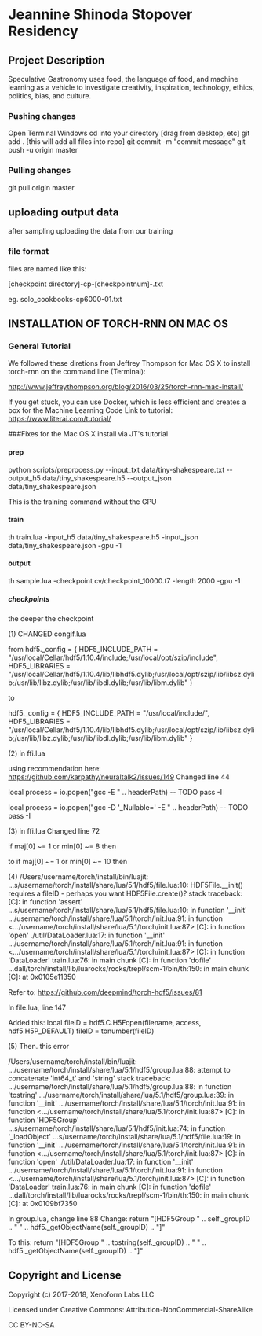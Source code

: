 Jeannine Shinoda Stopover Residency
=====================================

## Project Description
Speculative Gastronomy uses food, the language of food, and machine learning as a vehicle to investigate creativity, inspiration, technology, ethics, politics, bias, and culture.

### Pushing changes
Open Terminal Windows
cd into your directory [drag from desktop, etc]
git add .   [this will add all files into repo] 
git commit -m "commit message"
git push -u origin master

### Pulling changes
git pull origin master

## uploading output data
after sampling uploading the data from our training

### file format 

files are named like this:

[checkpoint directory]-cp-[checkpointnum]-<versionnum>.txt

eg. solo_cookbooks-cp6000-01.txt

## INSTALLATION OF TORCH-RNN ON MAC OS

### General Tutorial

We followed these diretions from Jeffrey Thompson for Mac OS X to install torch-rnn on the command line (Terminal):

http://www.jeffreythompson.org/blog/2016/03/25/torch-rnn-mac-install/

If you get stuck, you can use Docker, which is less efficient and creates a box for the Machine Learning Code
Link to tutorial: https://www.literai.com/tutorial/


###Fixes for the Mac OS X install via JT's tutorial


#### prep
python scripts/preprocess.py --input_txt data/tiny-shakespeare.txt --output_h5 data/tiny_shakespeare.h5 --output_json data/tiny_shakespeare.json


This is the training command without the GPU

#### train
th train.lua -input_h5 data/tiny_shakespeare.h5 -input_json data/tiny_shakespeare.json -gpu -1

	
#### output
 th sample.lua -checkpoint cv/checkpoint_10000.t7 -length 2000 -gpu -1

##### checkpoints
the deeper the checkpoint

(1)
CHANGED congif.lua

from
hdf5._config = {
    HDF5_INCLUDE_PATH = "/usr/local/Cellar/hdf5/1.10.4/include;/usr/local/opt/szip/include",
    HDF5_LIBRARIES = "/usr/local/Cellar/hdf5/1.10.4/lib/libhdf5.dylib;/usr/local/opt/szip/lib/libsz.dylib;/usr/lib/libz.dylib;/usr/lib/libdl.dylib;/usr/lib/libm.dylib"
}


to

hdf5._config = {
    HDF5_INCLUDE_PATH = "/usr/local/include/",
    HDF5_LIBRARIES = "/usr/local/Cellar/hdf5/1.10.4/lib/libhdf5.dylib;/usr/local/opt/szip/lib/libsz.dylib;/usr/lib/libz.dylib;/usr/lib/libdl.dylib;/usr/lib/libm.dylib"
}


(2)
in ffi.lua

using recommendation here: https://github.com/karpathy/neuraltalk2/issues/149
Changed line 44 

local process = io.popen("gcc -E " .. headerPath) -- TODO pass -I


local process = io.popen("gcc -D '_Nullable=' -E " .. headerPath) -- TODO pass -I

(3)
in ffi.lua
Changed line 72

if maj[0] ~= 1 or min[0] ~= 8 then

to
if maj[0] ~= 1 or min[0] ~= 10 then


(4)
/Users/username/torch/install/bin/luajit: ...s/username/torch/install/share/lua/5.1/hdf5/file.lua:10: HDF5File.__init() requires a fileID - perhaps you want HDF5File.create()?
stack traceback:
	[C]: in function 'assert'
	...s/username/torch/install/share/lua/5.1/hdf5/file.lua:10: in function '__init'
	.../username/torch/install/share/lua/5.1/torch/init.lua:91: in function <.../username/torch/install/share/lua/5.1/torch/init.lua:87>
	[C]: in function 'open'
	./util/DataLoader.lua:17: in function '__init'
	.../username/torch/install/share/lua/5.1/torch/init.lua:91: in function <.../username/torch/install/share/lua/5.1/torch/init.lua:87>
	[C]: in function 'DataLoader'
	train.lua:76: in main chunk
	[C]: in function 'dofile'
	...dall/torch/install/lib/luarocks/rocks/trepl/scm-1/bin/th:150: in main chunk
	[C]: at 0x0105e11350


Refer to:
https://github.com/deepmind/torch-hdf5/issues/81

In file.lua, line 147

Added this:
local fileID = hdf5.C.H5Fopen(filename, access, hdf5.H5P_DEFAULT)
fileID = tonumber(fileID)


(5) Then. this error

/Users/username/torch/install/bin/luajit: .../username/torch/install/share/lua/5.1/hdf5/group.lua:88: attempt to concatenate 'int64_t' and 'string'
stack traceback:
	.../username/torch/install/share/lua/5.1/hdf5/group.lua:88: in function 'tostring'
	.../username/torch/install/share/lua/5.1/hdf5/group.lua:39: in function '__init'
	.../username/torch/install/share/lua/5.1/torch/init.lua:91: in function <.../username/torch/install/share/lua/5.1/torch/init.lua:87>
	[C]: in function 'HDF5Group'
	...s/username/torch/install/share/lua/5.1/hdf5/init.lua:74: in function '_loadObject'
	...s/username/torch/install/share/lua/5.1/hdf5/file.lua:19: in function '__init'
	.../username/torch/install/share/lua/5.1/torch/init.lua:91: in function <.../username/torch/install/share/lua/5.1/torch/init.lua:87>
	[C]: in function 'open'
	./util/DataLoader.lua:17: in function '__init'
	.../username/torch/install/share/lua/5.1/torch/init.lua:91: in function <.../username/torch/install/share/lua/5.1/torch/init.lua:87>
	[C]: in function 'DataLoader'
	train.lua:76: in main chunk
	[C]: in function 'dofile'
	...dall/torch/install/lib/luarocks/rocks/trepl/scm-1/bin/th:150: in main chunk
	[C]: at 0x0109bf7350


In group.lua, change line 88
Change:
  return "[HDF5Group " .. self._groupID .. " " .. hdf5._getObjectName(self._groupID) .. "]"

To this:
   return "[HDF5Group " .. tostring(self._groupID) .. " " .. hdf5._getObjectName(self._groupID) .. "]"





## Copyright and License

Copyright (c) 2017-2018, Xenoform Labs LLC

Licensed under Creative Commons: Attribution-NonCommercial-ShareAlike

CC BY-NC-SA

